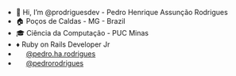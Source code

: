 - 👋 Hi, I’m @prodriguesdev - Pedro Henrique Assunção Rodrigues
- 🏠 Poços de Caldas - MG - Brazil
- 🎓 Ciência da Computação - PUC Minas
- ♦ Ruby on Rails Developer Jr
- <img src='https://user-images.githubusercontent.com/119262015/204161672-7dfaf881-e5bd-4e20-beed-6bf6b401068d.png' width='16' height='16'> <a href='https://www.instagram.com/pedro.ha.rodrigues/' target='_blank'>@pedro.ha.rodrigues</a>
- <img src='https://user-images.githubusercontent.com/119262015/204162819-ddb24bf4-bf85-475e-bc4f-43c7dd165f3a.png' width='16' height='16'> <a href='https://www.linkedin.com/feed/' target='_blank'>@pedrorodrigues</a>

